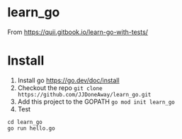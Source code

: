 # learn_go
From https://quii.gitbook.io/learn-go-with-tests/


# Install
1. Install go https://go.dev/doc/install
2. Checkout the repo `git clone https://github.com/JJDoneAway/learn_go.git`
3. Add this project to the GOPATH `go mod init learn_go`
4. Test 
```
cd learn_go
go run hello.go
```
